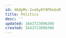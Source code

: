 ```yaml
---
id: dAdpMv-1voby0t9FKoGuR
title: Politics
desc: ''
updated: 1643723096366
created: 1643723096366
---
```


